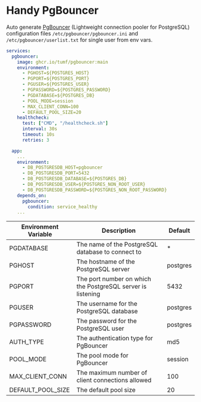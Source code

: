 # Handy PgBouncer 

Auto generate [PgBouncer](https://www.pgbouncer.org/) (Lightweight connection pooler for PostgreSQL) configuration files `/etc/pgbouncer/pgbouncer.ini` and `/etc/pgbouncer/userlist.txt` for single user from env vars.

```yaml
services:
  pgbouncer:
    image: ghcr.io/tumf/pgbouncer:main
    environment:
      - PGHOST=${POSTGRES_HOST}
      - PGPORT=${POSTGRES_PORT}
      - PGUSER=${POSTGRES_USER}
      - PGPASSWORD=${POSTGRES_PASSWORD}
      - PGDATABASE=${POSTGRES_DB}
      - POOL_MODE=session
      - MAX_CLIENT_CONN=100
      - DEFAULT_POOL_SIZE=20
    healthcheck:
      test: ["CMD", "/healthcheck.sh"]
      interval: 30s
      timeout: 10s
      retries: 3

  app:
    ...
    environment:
      - DB_POSTGRESDB_HOST=pgbouncer
      - DB_POSTGRESDB_PORT=5432
      - DB_POSTGRESDB_DATABASE=${POSTGRES_DB}
      - DB_POSTGRESDB_USER=${POSTGRES_NON_ROOT_USER}
      - DB_POSTGRESDB_PASSWORD=${POSTGRES_NON_ROOT_PASSWORD}
    depends_on:
      pgbouncer:
        condition: service_healthy
    ...
```

| Environment Variable | Description                                      | Default   |
|----------------------|--------------------------------------------------|-----------|
| PGDATABASE           | The name of the PostgreSQL database to connect to| *         |
| PGHOST               | The hostname of the PostgreSQL server            | postgres  |
| PGPORT               | The port number on which the PostgreSQL server is listening | 5432      |
| PGUSER               | The username for the PostgreSQL database         | postgres  |
| PGPASSWORD           | The password for the PostgreSQL user             | postgres  |
| AUTH_TYPE            | The authentication type for PgBouncer            | md5       |
| POOL_MODE            | The pool mode for PgBouncer                      | session   |
| MAX_CLIENT_CONN      | The maximum number of client connections allowed | 100       |
| DEFAULT_POOL_SIZE    | The default pool size                            | 20        |
